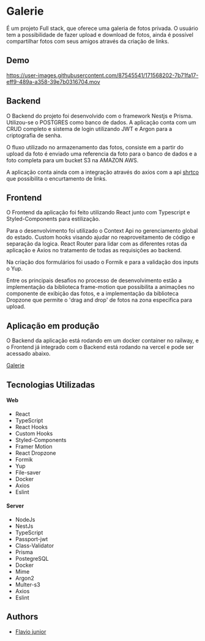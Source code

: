 # Galerie

É um projeto Full stack, que oferece uma galeria de fotos privada. O usuário tem a possibilidade de fazer upload e download de fotos, ainda é possível compartilhar fotos com seus amigos através da criação de links.

## Demo


https://user-images.githubusercontent.com/87545541/171568202-7b71fa17-eff9-489a-a358-39e7b0316704.mov


## Backend

O Backend do projeto foi desenvolvido com o framework Nestjs e Prisma. Utilizou-se o POSTGRES como banco de dados. A aplicação conta com um CRUD completo e sistema de login utilizando JWT e Argon para a criptografia de senha.

O fluxo utilizado no armazenamento das fotos, consiste em a partir do upload da foto é enviado uma referencia da foto para o banco de dados e a foto completa para um bucket S3 na AMAZON AWS.

A aplicação conta ainda com a integração através do axios com a api [shrtco](https://shrtco.de/docs/) que possibilita o encurtamento de links.

## Frontend

O Frontend da aplicação foi feito utilizando React junto com Typescript e Styled-Components para estilização.

Para o desenvolvimento foi utilizado o Context Api no gerenciamento global do estado. Custom hooks visando ajudar no reaproveitamento de código e separação da logica. React Router para lidar com as diferentes rotas da aplicação e
Axios no tratamento de todas as requisições ao backend.

Na criação dos formulários foi usado o Formik e para a validação dos inputs o Yup.

Entre os principais desafios no processo de desenvolvimento estão a implementação da biblioteca frame-motion que possibilita a animações no componente de exibição das fotos, e a implementação da biblioteca Dropzone que permite o 'drag and drop' de fotos na zona especifica para upload.

## Aplicação em produção

O Backend da aplicação está rodando em um docker container no railway, e o Frontend já integrado com o Backend está rodando na vercel e pode ser acessado abaixo.

[Galerie](https://photo-gallery-jet.vercel.app/)

## Tecnologias Utilizadas

#### Web

- React
- TypeScript
- React Hooks
- Custom Hooks
- Styled-Components
- Framer Motion
- React Dropzone
- Formik
- Yup
- File-saver
- Docker
- Axios
- Eslint

#### Server

- NodeJs
- NestJs
- TypeScript
- Passport-jwt
- Class-Validator
- Prisma
- PostegreSQL
- Docker
- Mime
- Argon2
- Multer-s3
- Axios
- Eslint

## Authors

- [Flavio junior](https://github.com/fpdsjr)
